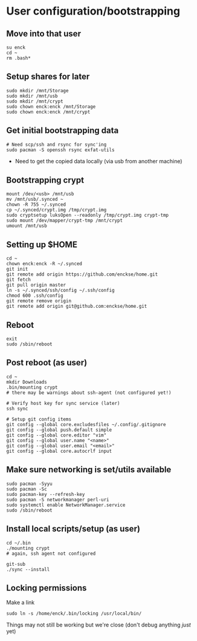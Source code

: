 # User configuration/bootstrapping


## Move into that user
```
su enck
cd ~
rm .bash*
```

## Setup shares for later
```
sudo mkdir /mnt/Storage
sudo mkdir /mnt/usb
sudo mkdir /mnt/crypt
sudo chown enck:enck /mnt/Storage
sudo chown enck:enck /mnt/crypt
```

## Get initial bootstrapping data
```
# Need scp/ssh and rsync for sync'ing
sudo pacman -S openssh rsync exfat-utils
```

* Need to get the copied data locally (via usb from another machine)

## Bootstrapping crypt
```
mount /dev/<usb> /mnt/usb
mv /mnt/usb/.synced ~
chown -R 755 ~/.synced
cp ~/.synced/crypt.img /tmp/crypt.img
sudo cryptsetup luksOpen --readonly /tmp/crypt.img crypt-tmp
sudo mount /dev/mapper/crypt-tmp /mnt/crypt
umount /mnt/usb
```

## Setting up $HOME
```
cd ~
chown enck:enck -R ~/.synced
git init
git remote add origin https://github.com/enckse/home.git
git fetch
git pull origin master
ln -s ~/.synced/ssh/config ~/.ssh/config
chmod 600 .ssh/config
git remote remove origin
git remote add origin git@github.com:enckse/home.git
```

## Reboot
```
exit
sudo /sbin/reboot
```

## Post reboot (as user)
```
cd ~
mkdir Downloads
.bin/mounting crypt
# there may be warnings about ssh-agent (not configured yet!)

# Verify host key for sync service (later)
ssh sync

# Setup git config items
git config --global core.excludesfiles ~/.config/.gitignore
git config --global push.default simple
git config --global core.editor "vim"
git config --global user.name "<name>"
git config --global user.email "<email>"
git config --global core.autocrlf input
```

## Make sure networking is set/utils available
```
sudo pacman -Syyu
sudo pacman -Sc
sudo pacman-key --refresh-key
sudo pacman -S networkmanager perl-uri
sudo systemctl enable NetworkManager.service
sudo /sbin/reboot
```

## Install local scripts/setup (as user)
```
cd ~/.bin
./mounting crypt
# again, ssh agent not configured

git-sub
./sync --install
```

## Locking permissions

Make a link
```
sudo ln -s /home/enck/.bin/locking /usr/local/bin/
```

Things may not still be working but we're close (don't debug anything _just_ yet)
